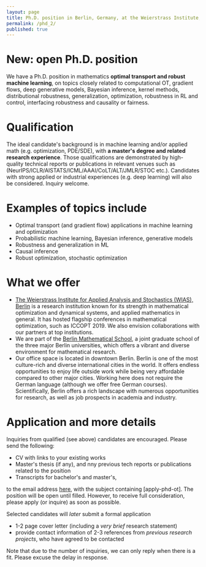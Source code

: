 ```yaml
---
layout: page
title: Ph.D. position in Berlin, Germany, at the Weierstrass Institute, optimization and machine learning
permalink: /phd_2/
published: true
---
```


# New: open Ph.D. position

We have a Ph.D. position in mathematics **optimal transport and robust machine learning**, on topics closely related to computational OT, gradient flows, deep generative models, Bayesian inference, kernel methods, distributional robustness, generalization, optimization, robustness in RL and control, interfacing robustness and causality or fairness.

# Qualification
The ideal candidate's background is in machine learning and/or applied math (e.g. optimization, PDE/SDE), with **a master's degree and related research experience**. Those qualifications are demonstrated by high-quality technical reports or publications in relevant venues such as (NeurIPS/ICLR/AISTATS/ICML/AAAI/CoLT/ALT/JMLR/STOC etc.). Candidates with strong applied or industrial experiences (e.g. deep learning) will also be considered. Inquiry welcome.

# Examples of topics include

* Optimal transport (and gradient flow) applications in machine learning and optimization
* Probabilistic machine learning, Bayesian inference, generative models
* Robustness and generalization in ML
* Causal inference
* Robust optimization, stochastic optimization
  
# What we offer

  - [The Weierstrass Institute for Applied Analysis and Stochastics (WIAS), Berlin](https://wias-berlin.de/) is a research institution known for its strength in mathematical optimization and dynamical systems, and applied mathematics in general. It has hosted flagship conferences in mathematical optimization, such as ICCOPT 2019. We also envision collaborations with our partners at top institutions.
  - We are part of the [Berlin Mathematical School](https://www.math-berlin.de/), a joint graduate school of the three major Berlin universities, which offers a vibrant and diverse environment for mathematical research.
  - Our office space is located in downtown Berlin. Berlin is one of the most culture-rich and diverse international cities in the world. It offers endless opportunities to enjoy life outside work while being very affordable compared to other major cities. Working here does not require the German language (although we offer free German courses). Scientifically, Berlin offers a rich landscape with numerous opportunities for research, as well as job prospects in academia and industry.

# Application and more details

Inquiries from qualified (see above) candidates are encouraged. Please send the following:

- CV with links to your existing works
- Master's thesis (if any), and nny previous tech reports or publications related to the position
- Transcripts for bachelor's and master's,

to the email address [here](mailto:zplusj@gmail.com), with the subject containing [apply-phd-ot].
The position will be open until filled. However, to receive full consideration, please apply (or inquire) as soon as possible. 

Selected candidates will *later* submit a formal application 

- 1-2 page cover letter (including a *very brief* research statement)
- provide contact information of 2-3 references from *previous research projects*, who have agreed to be contacted

Note that due to the number of inquiries, we can only reply when there is a fit. Please excuse the delay in response.
